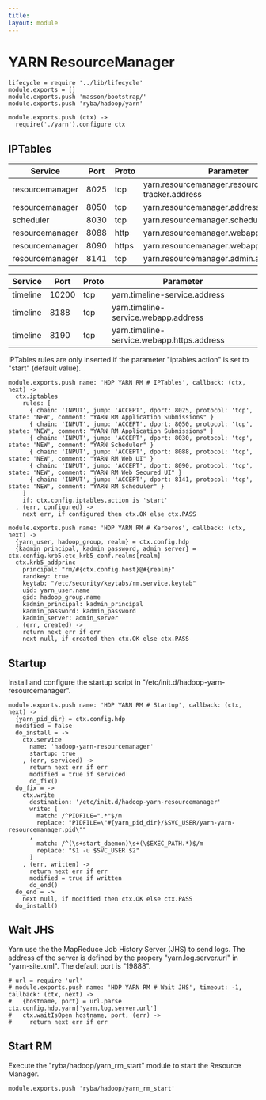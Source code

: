 ```yaml
---
title: 
layout: module
---
```


# YARN ResourceManager

    lifecycle = require '../lib/lifecycle'
    module.exports = []
    module.exports.push 'masson/bootstrap/'
    module.exports.push 'ryba/hadoop/yarn'

    module.exports.push (ctx) ->
      require('./yarn').configure ctx

## IPTables

| Service    | Port | Proto  | Parameter                  |
|------------|------|--------|----------------------------|
| resourcemanager | 8025  | tcp    | yarn.resourcemanager.resource-tracker.address | x
| resourcemanager | 8050  | tcp    | yarn.resourcemanager.address                  | x
| scheduler       | 8030  | tcp    | yarn.resourcemanager.scheduler.address        | x
| resourcemanager | 8088  | http   | yarn.resourcemanager.webapp.address           | x
| resourcemanager | 8090  | https  | yarn.resourcemanager.webapp.https.address     | 
| resourcemanager | 8141  | tcp    | yarn.resourcemanager.admin.address            | x

| Service    | Port | Proto  | Parameter                  |
|------------|------|--------|----------------------------|
| timeline | 10200 | tcp    | yarn.timeline-service.address                 | 
| timeline | 8188  | tcp    | yarn.timeline-service.webapp.address          | x
| timeline | 8190  | tcp    | yarn.timeline-service.webapp.https.address    | x

IPTables rules are only inserted if the parameter "iptables.action" is set to 
"start" (default value).

    module.exports.push name: 'HDP YARN RM # IPTables', callback: (ctx, next) ->
      ctx.iptables
        rules: [
          { chain: 'INPUT', jump: 'ACCEPT', dport: 8025, protocol: 'tcp', state: 'NEW', comment: "YARN RM Application Submissions" }
          { chain: 'INPUT', jump: 'ACCEPT', dport: 8050, protocol: 'tcp', state: 'NEW', comment: "YARN RM Application Submissions" }
          { chain: 'INPUT', jump: 'ACCEPT', dport: 8030, protocol: 'tcp', state: 'NEW', comment: "YARN Scheduler" }
          { chain: 'INPUT', jump: 'ACCEPT', dport: 8088, protocol: 'tcp', state: 'NEW', comment: "YARN RM Web UI" }
          { chain: 'INPUT', jump: 'ACCEPT', dport: 8090, protocol: 'tcp', state: 'NEW', comment: "YARN RM Web Secured UI" }
          { chain: 'INPUT', jump: 'ACCEPT', dport: 8141, protocol: 'tcp', state: 'NEW', comment: "YARN RM Scheduler" }
        ]
        if: ctx.config.iptables.action is 'start'
      , (err, configured) ->
        next err, if configured then ctx.OK else ctx.PASS

    module.exports.push name: 'HDP YARN RM # Kerberos', callback: (ctx, next) ->
      {yarn_user, hadoop_group, realm} = ctx.config.hdp
      {kadmin_principal, kadmin_password, admin_server} = ctx.config.krb5.etc_krb5_conf.realms[realm]
      ctx.krb5_addprinc 
        principal: "rm/#{ctx.config.host}@#{realm}"
        randkey: true
        keytab: "/etc/security/keytabs/rm.service.keytab"
        uid: yarn_user.name
        gid: hadoop_group.name
        kadmin_principal: kadmin_principal
        kadmin_password: kadmin_password
        kadmin_server: admin_server
      , (err, created) ->
        return next err if err
        next null, if created then ctx.OK else ctx.PASS

## Startup

Install and configure the startup script in 
"/etc/init.d/hadoop-yarn-resourcemanager".

    module.exports.push name: 'HDP YARN RM # Startup', callback: (ctx, next) ->
      {yarn_pid_dir} = ctx.config.hdp
      modified = false
      do_install = ->
        ctx.service
          name: 'hadoop-yarn-resourcemanager'
          startup: true
        , (err, serviced) ->
          return next err if err
          modified = true if serviced
          do_fix()
      do_fix = ->
        ctx.write
          destination: '/etc/init.d/hadoop-yarn-resourcemanager'
          write: [
            match: /^PIDFILE=".*"$/m
            replace: "PIDFILE=\"#{yarn_pid_dir}/$SVC_USER/yarn-yarn-resourcemanager.pid\""
          ,
            match: /^(\s+start_daemon)\s+(\$EXEC_PATH.*)$/m
            replace: "$1 -u $SVC_USER $2"
          ]
        , (err, written) ->
          return next err if err
          modified = true if written
          do_end()
      do_end = ->
        next null, if modified then ctx.OK else ctx.PASS
      do_install()

## Wait JHS

Yarn use the the MapReduce Job History Server (JHS) to send logs. The address of
the server is defined by the propery "yarn.log.server.url" in "yarn-site.xml".
The default port is "19888".

    # url = require 'url'
    # module.exports.push name: 'HDP YARN RM # Wait JHS', timeout: -1, callback: (ctx, next) ->
    #   {hostname, port} = url.parse ctx.config.hdp.yarn['yarn.log.server.url']
    #   ctx.waitIsOpen hostname, port, (err) ->
    #     return next err if err

## Start RM

Execute the "ryba/hadoop/yarn_rm_start" module to start the Resource Manager.

    module.exports.push 'ryba/hadoop/yarn_rm_start'




